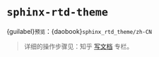 # `sphinx-rtd-theme`

{guilabel}`预览`：{daobook}`sphinx_rtd_theme/zh-CN`

>详细的操作步骤见：知乎 [写文档](https://www.zhihu.com/column/c_1453349826448105474) 专栏。